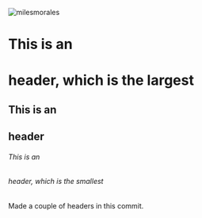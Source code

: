 ![milesmorales](https://github.com/user-attachments/assets/44a69290-28d6-4b77-8e13-59427099ba6d)
# This is an <h1> header, which is the largest
## This is an <h2> header
###### This is an <h6> header, which is the smallest


Made a couple of headers in this commit.
